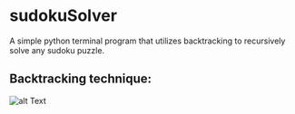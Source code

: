 # sudokuSolver
A simple python terminal program that utilizes backtracking to recursively solve any sudoku puzzle.


## Backtracking technique:
![alt Text](https://upload.wikimedia.org/wikipedia/commons/8/8c/Sudoku_solved_by_bactracking.gif)
